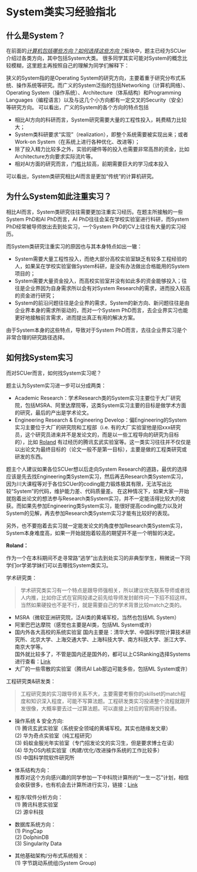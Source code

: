 # System类实习经验指北

## 什么是System？
在前面的[*计算机包括哪些方向？如何选择这些方向？*](1-save-self/3-fields.md)板块中，题主已经为SCUer介绍过各类方向，其中包括System大类。
很多同学其实可能对System的概念比较模糊，这里题主再按照自己的理解为同学们解释下：

狭义的System指的是Operating System的研究方向，主要着重于研究分布式系统、操作系统等研究。而广义的System泛指的包括Networking（计算机网络）、Operating System（操作系统）、Architecture（体系结构）和Programming Languages（编程语言）以及与这几个小方向都有一定交叉的Security（安全）等研究方向。
可以看出，广义的System的各个方向的特点包括
- 相比AI方向的科研而言，System研究需要大量的工程性投入，耗费精力比较大；
- System类科研要求“实现”（realization），即整个系统需要被实现出来；或者Work-on System（在系统上进行各种优化、改进等）；
- 除了投入精力比较多之外，实验的硬件等的投入也需要非常高昂的资金，比如Architecture方向要求实际流片等。
- 相对AI方面的研究而言，门槛比较高，前期需要巨大的学习成本投入

可以看出，System类研究相比AI而言是更加“传统”的计算机研究。

## 为什么System如此注重实习？

相比AI而言，System类研究往往需要更加注重实习经历。在题主所接触的一些System PhD和AI PhD而言，AI PhD往往会呆在学校实验室进行科研，而System PhD经常被导师放出去到处实习，一个System PhD的CV上往往有大量的实习经历。

而System类研究注重实习的原因也与其本身特点如出一辙：
- System需要大量工程性投入，而绝大部分高校实验室缺乏有较多工程经验的人，如果呆在学校实验室做System科研，是没有办法做出合格能用的System项目的；
- System需要大量资金投入，而高校实验室并没有如此多的资金能够投入；往往是企业界因为自身需求所以会有对System Research的需求，进而投入较高的资金进行研究；
- System的前沿问题往往是企业界的需求，System的新方向、新问题往往是由企业界本身的需求所驱动的，而对一个System PhD而言，去企业界实习也能更好地接触前言需求，进而提出真正有用的解决方案。

由于System本身的这些特点，导致对于System PhD而言，去往企业界实习是个非常合理的研究路径选择。

## 如何找System实习

而对SCUer而言，如何找System实习呢？

题主认为System实习进一步可以分成两类：

- Academic Research：学术Research类的System实习主要位于大厂研究院，包括MSRA、阿里达摩院等，这类System实习主要的目标是做学术方面的研究，最后的产出是学术论文。
- Engineering Research & Engineering Develop：偏Engineering的System实习主要位于大厂的研究院和工程部（i.e. 有的大厂实验室他是招xxx研究员，这个研究员进来并不是发论文的，而是以一些工程导向的研究为目标的），比如 [Roland](http://rolandorange.zone/) 有过经历的腾讯玄武实验室等。这一类实习往往并不仅仅是以出论文为最终目标的（论文一般不是第一目标），主要是做的工程类研究或研发的东西。

题主个人建议如果各位SCUer想以后走向System Research的道路，最优的选择应该是先去找Engineering类System实习，然后再去Research类System实习，因为川大课程等对于各位SCUer的coding能力锻炼极其有限，无法写出比较“System”的代码，维护能力差、代码质量差。
在这种情况下，如果大家一开始就抱着出论文的想法参与Research类System实习，并不一定能活得比较大的收获。而如果先参加Engineering类System实习，能很好提高coding能力以及对System的见解，再去参加Research类System实习才能有比较好的表现。

另外，也不要抱着去实习就一定能发论文的角度参加Research类System实习，System本身难度高，如果一开始就抱着较高的期望并不是一个明智的决定。

**Roland：**

作为一个在本科期间不走寻常路“逃学”出去到处实习的非典型学生，稍微说一下同学们or学弟学妹们可以去哪找System类实习。

学术研究类：
> 学术研究类实习有一个特点是跟导师强相关，所以建议优先联系导师或者找人内推，比如你正式在官网投递之前先给导师发封邮件问一下招不招这样。当然如果硬投也不是不行，就是需要自己的学术背景比较match之类的。
- MSRA（微软亚洲研究院，泛AI类的黄埔军校，当然也包括ML System）
- 阿里巴巴达摩院（感觉也主要是AI类，包括ML System或许）
- 国内外各大高校的系统实验室
  国内主要是：清华大学、中国科学院计算技术研究所、北京大学、上海交通大学、上海科技大学、南方科技大学、浙江大学、南京大学等。  
  国外就比较多了，不管是国内还是国外的，都可以上CSRanking选择Systems进行查看：[Link](http://csrankings.org/#/index?arch&comm&sec&mod&hpc&mobile&metrics&ops&plan&soft&da&bed&world)
- 大厂的一些零散的实验室（腾讯AI Lab那边可能多些，包括ML System或许）

工程研究类&研发类：
> 工程研究类的实习跟导师关系不大，主要需要考察你的skillset的match程度和知识深入程度，可能不写算法题。工程研发类实习投递整个流程就跟开发很像，大概率要去过一过算法题。可以直接上对应的官网进行投递。
- 操作系统 & 安全方向:  
    (1) 腾讯玄武实验室（系统安全领域的黄埔军校。其实也随缘发文章）  
    (2) 华为奇点实验室（纯工程研究）  
    (3) 蚂蚁金服光年实验室（专门招发论文的实习生，但是要求博士在读）  
    (4) 华为OS内核实验室（构建/优化/改进操作系统的工作比较多）  
    (5) 中国科学院软件研究所

- 体系结构方向：  
    推荐对这个方向感兴趣的同学参加一下中科院计算所的“一生一芯”计划，相信会收获很多，也有机会去计算所进行实习，链接：[Link](https://ysyx.org/)

- 程序/软件分析方向：  
    (1) 腾讯科恩实验室  
    (2) 源伞科技

- 数据库系统方向：  
    (1) PingCap  
    (2) DolphinDB  
    (3) Singularity Data

- 其他基础架构/分布式系统相关：  
    (1) 字节跳动系统组(System Group)

